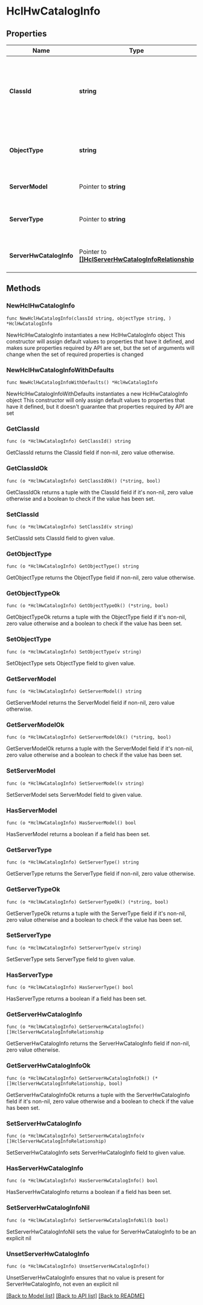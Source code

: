 # HclHwCatalogInfo

## Properties

Name | Type | Description | Notes
------------ | ------------- | ------------- | -------------
**ClassId** | **string** | The fully-qualified name of the instantiated, concrete type. This property is used as a discriminator to identify the type of the payload when marshaling and unmarshaling data. | [default to "hcl.HwCatalogInfo"]
**ObjectType** | **string** | The fully-qualified name of the instantiated, concrete type. The value should be the same as the &#39;ClassId&#39; property. | [default to "hcl.HwCatalogInfo"]
**ServerModel** | Pointer to **string** | Server model information for HyperFlex servers. | [optional] 
**ServerType** | Pointer to **string** | Server type of the server hardware. For example, server type AF is for an all-flash server. | [optional] 
**ServerHwCatalogInfo** | Pointer to [**[]HclServerHwCatalogInfoRelationship**](HclServerHwCatalogInfoRelationship.md) | An array of relationships to hclServerHwCatalogInfo resources. | [optional] 

## Methods

### NewHclHwCatalogInfo

`func NewHclHwCatalogInfo(classId string, objectType string, ) *HclHwCatalogInfo`

NewHclHwCatalogInfo instantiates a new HclHwCatalogInfo object
This constructor will assign default values to properties that have it defined,
and makes sure properties required by API are set, but the set of arguments
will change when the set of required properties is changed

### NewHclHwCatalogInfoWithDefaults

`func NewHclHwCatalogInfoWithDefaults() *HclHwCatalogInfo`

NewHclHwCatalogInfoWithDefaults instantiates a new HclHwCatalogInfo object
This constructor will only assign default values to properties that have it defined,
but it doesn't guarantee that properties required by API are set

### GetClassId

`func (o *HclHwCatalogInfo) GetClassId() string`

GetClassId returns the ClassId field if non-nil, zero value otherwise.

### GetClassIdOk

`func (o *HclHwCatalogInfo) GetClassIdOk() (*string, bool)`

GetClassIdOk returns a tuple with the ClassId field if it's non-nil, zero value otherwise
and a boolean to check if the value has been set.

### SetClassId

`func (o *HclHwCatalogInfo) SetClassId(v string)`

SetClassId sets ClassId field to given value.


### GetObjectType

`func (o *HclHwCatalogInfo) GetObjectType() string`

GetObjectType returns the ObjectType field if non-nil, zero value otherwise.

### GetObjectTypeOk

`func (o *HclHwCatalogInfo) GetObjectTypeOk() (*string, bool)`

GetObjectTypeOk returns a tuple with the ObjectType field if it's non-nil, zero value otherwise
and a boolean to check if the value has been set.

### SetObjectType

`func (o *HclHwCatalogInfo) SetObjectType(v string)`

SetObjectType sets ObjectType field to given value.


### GetServerModel

`func (o *HclHwCatalogInfo) GetServerModel() string`

GetServerModel returns the ServerModel field if non-nil, zero value otherwise.

### GetServerModelOk

`func (o *HclHwCatalogInfo) GetServerModelOk() (*string, bool)`

GetServerModelOk returns a tuple with the ServerModel field if it's non-nil, zero value otherwise
and a boolean to check if the value has been set.

### SetServerModel

`func (o *HclHwCatalogInfo) SetServerModel(v string)`

SetServerModel sets ServerModel field to given value.

### HasServerModel

`func (o *HclHwCatalogInfo) HasServerModel() bool`

HasServerModel returns a boolean if a field has been set.

### GetServerType

`func (o *HclHwCatalogInfo) GetServerType() string`

GetServerType returns the ServerType field if non-nil, zero value otherwise.

### GetServerTypeOk

`func (o *HclHwCatalogInfo) GetServerTypeOk() (*string, bool)`

GetServerTypeOk returns a tuple with the ServerType field if it's non-nil, zero value otherwise
and a boolean to check if the value has been set.

### SetServerType

`func (o *HclHwCatalogInfo) SetServerType(v string)`

SetServerType sets ServerType field to given value.

### HasServerType

`func (o *HclHwCatalogInfo) HasServerType() bool`

HasServerType returns a boolean if a field has been set.

### GetServerHwCatalogInfo

`func (o *HclHwCatalogInfo) GetServerHwCatalogInfo() []HclServerHwCatalogInfoRelationship`

GetServerHwCatalogInfo returns the ServerHwCatalogInfo field if non-nil, zero value otherwise.

### GetServerHwCatalogInfoOk

`func (o *HclHwCatalogInfo) GetServerHwCatalogInfoOk() (*[]HclServerHwCatalogInfoRelationship, bool)`

GetServerHwCatalogInfoOk returns a tuple with the ServerHwCatalogInfo field if it's non-nil, zero value otherwise
and a boolean to check if the value has been set.

### SetServerHwCatalogInfo

`func (o *HclHwCatalogInfo) SetServerHwCatalogInfo(v []HclServerHwCatalogInfoRelationship)`

SetServerHwCatalogInfo sets ServerHwCatalogInfo field to given value.

### HasServerHwCatalogInfo

`func (o *HclHwCatalogInfo) HasServerHwCatalogInfo() bool`

HasServerHwCatalogInfo returns a boolean if a field has been set.

### SetServerHwCatalogInfoNil

`func (o *HclHwCatalogInfo) SetServerHwCatalogInfoNil(b bool)`

 SetServerHwCatalogInfoNil sets the value for ServerHwCatalogInfo to be an explicit nil

### UnsetServerHwCatalogInfo
`func (o *HclHwCatalogInfo) UnsetServerHwCatalogInfo()`

UnsetServerHwCatalogInfo ensures that no value is present for ServerHwCatalogInfo, not even an explicit nil

[[Back to Model list]](../README.md#documentation-for-models) [[Back to API list]](../README.md#documentation-for-api-endpoints) [[Back to README]](../README.md)


